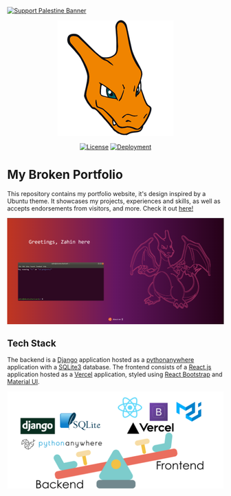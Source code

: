 [![Support Palestine Banner](https://raw.githubusercontent.com/Safouene1/support-palestine-banner/master/banner-support.svg)](https://www.pcrf.net/)

<p align="center">
    <img src="frontend/src/images/charizardlogo.png" />
</p>

<div align="center">

[![License](https://img.shields.io/badge/License-BSD_3--Clause-blue.svg)](https://opensource.org/licenses/BSD-3-Clause) [![Deployment](https://img.shields.io/badge/Vercel-deployed-000000?logo=Vercel)](https://zahin-zaman.vercel.app/)

</div>

# My Broken Portfolio

This repository contains my portfolio website, it's design inspired by a Ubuntu theme. It showcases my projects, experiences and skills, as well as accepts endorsements from visitors, and more. Check it out [here!](https://zahin-zaman.vercel.app/)

![screenshot](frontend/src/images/screenshot.png)

## Tech Stack

The backend is a [Django](https://www.djangoproject.com/) application hosted as a [pythonanywhere](https://www.pythonanywhere.com/) application with a [SQLite3](https://www.sqlite.org/index.html) database. The frontend consists of a [React.js](https://reactjs.org/) application hosted as a [Vercel](https://vercel.com/) application, styled using [React Bootstrap](https://react-bootstrap.github.io/) and [Material UI](https://material-ui.com/).

![techstack](frontend/src/images/techstack.png)
